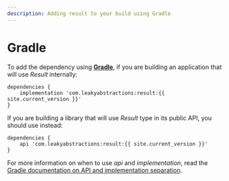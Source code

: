 ```yaml
---
description: Adding result to your build using Gradle
---
```


# Gradle

To add the dependency using [**Gradle**](https://gradle.org/), if you are building an application that will use _Result_ internally:

```text
dependencies {
    implementation 'com.leakyabstractions:result:{{ site.current_version }}'
}
```

If you are building a library that will use _Result_ type in its public API, you should use instead:

```text
dependencies {
    api 'com.leakyabstractions:result:{{ site.current_version }}'
}
```

For more information on when to use _api_ and _implementation_, read the [Gradle documentation on API and implementation separation](https://docs.gradle.org/current/userguide/java_library_plugin.html#sec:java_library_separation).

